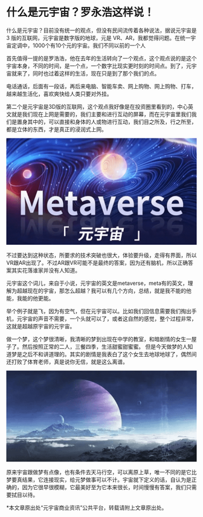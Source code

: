 # 什么是元宇宙？罗永浩这样说！


什么是元宇宙？目前没有统一的观点，但没有民间流传着各种说法，据说元宇宙是 3 版的互联网，元宇宙是数字版的地球，元是 VR、AR，我都觉得问题。在统一宇宙定调中，1000个有10个元的宇宙。我们不同以前的一个人

首先值得一提的是罗浩浩，他在去年的生活转向了一个观点，这个观点说的是这个宇宙本身，不同的时间，是一个点，一个数字比现实更时刻的时间点。到了，元宇宙就来了，同时也过着这样的生活，现在只是到了那个我们的点。

电话通话，后面有一段话，再后来电脑、智能车卖、网上购物、网上购物、打车，越来越生活化，喜欢爽快给人类只要对外挂。

第二个是元宇宙是3D版的互联网，这个观点我好像是在投资圈里看到的，中心英文就是我们现在上网是需要的，我们主要和进行互动的屏幕，而在元宇宙里我们我们是置身其中的，可以直接和身体的人或物进行互动，我们目之所及，行之所至，都是立体的东西，才是真正的浸润式上网。

![配图](kjhgfnb.png)

不过要达到这种状态，所要求的技术突破也很大，体验要升级，走得有界面，所以VR跟AR出现了。不过AR跟VR可能不是最终的答案，因为还有脑机，所以正确答案其实花落谁家并没有人知道。


元宇宙这个词儿，来自于小说，元宇宙的英文是metaverse，meta有的英文，理解为超越现在的宇宙，那怎么超越？我可以有几个方向，总结，就是我不能的他能，我能的他更能。

举个例子就是飞，因为有空气，但在元宇宙可以。比如我们回信息需要我们掏出手机，元宇宙的声音不需要，一个头就可以了，或者这自然的感觉，整个过程非常，这就是超越原宇宙的元宇宙。

做一个梦，这个梦很清晰，我清晰的梦到出现在中学的教室，和暗剧情的女生一屋子了。然后按照正常的二人，三餐四季，生活甜蜜甜蜜蜜。 但是今天做梦的人知道梦是之后不和讲道理的。其实的剧情是我表白了这个女生去地球地球了，偶然间还打败了体育老师，真是说你无信，就是这么离谱。

![配图](kjhgfnb1.png)

原来宇宙跟做梦有点像，也有条件去天马行空，可以离原上草，唯一不同的是它比梦要真结果，它连接现实，给元梦做事可以不计。宇宙就下定义的话，自认为是正确的，因为它很早很模糊，它最美好至为它本来很长，时间慢慢有答案，我们只需要拭目以待。

*本文章原出处“元宇宙商业资讯”公共平台，转载请附上文章原出处。
